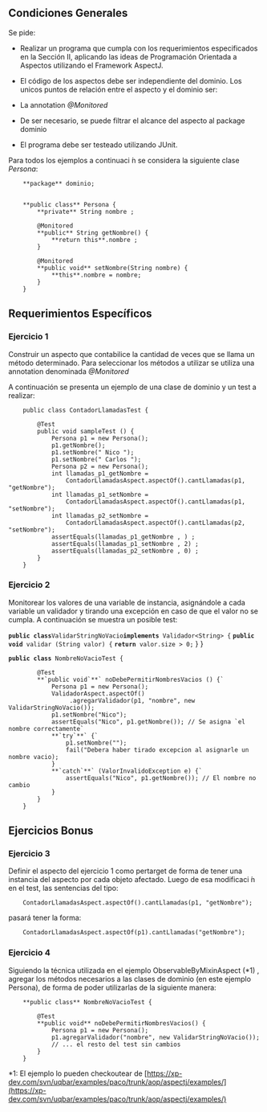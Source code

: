 ## []()Condiciones Generales

Se pide:

* Realizar un programa que cumpla con los requerimientos especificados en la Sección II, aplicando las ideas de Programación Orientada a Aspectos utilizando el Framework AspectJ. 
* El código de los aspectos debe ser independiente del dominio. Los unicos puntos de relación entre el aspecto y el dominio ser:

 * La annotation *@Monitored*
 * De ser necesario, se puede filtrar el alcance del aspecto al package dominio
* El programa debe ser testeado utilizando JUnit.


Para todos los ejemplos a continuaci ́n se considera la siguiente clase *Persona*:





        **package** dominio;
        

        **public class** Persona {
            **private** String nombre ;
            
            @Monitored
            **public** String getNombre() {
                **return this**.nombre ;
            }
            
            @Monitored
            **public void** setNombre(String nombre) {
                **this**.nombre = nombre;
            }
        }
## []()Requerimientos Específicos


### []()Ejercicio 1

Construir un aspecto que contabilice la cantidad de veces que se llama un método determinado. Para seleccionar los métodos a utilizar se utiliza una annotation denominada *@Monitored*



A continuación se presenta un ejemplo de una clase de dominio y un test a realizar:





        public class ContadorLlamadasTest {
            
            @Test
            public void sampleTest () {
                Persona p1 = new Persona();
                p1.getNombre();
                p1.setNombre(" Nico ");
                p1.setNombre(" Carlos ");
                Persona p2 = new Persona();
                int llamadas_p1_getNombre =
                    ContadorLlamadasAspect.aspectOf().cantLlamadas(p1, "getNombre");
                int llamadas_p1_setNombre =
                    ContadorLlamadasAspect.aspectOf().cantLlamadas(p1, "setNombre");
                int llamadas_p2_setNombre =
                    ContadorLlamadasAspect.aspectOf().cantLlamadas(p2, "setNombre");
                assertEquals(llamadas_p1_getNombre , ) ;
                assertEquals(llamadas_p1_setNombre , 2) ;
                assertEquals(llamadas_p2_setNombre , 0) ;
            }
        }


### []()Ejercicio 2


Monitorear los valores de una variable de instancia, asignándole a cada variable un validador y tirando una
excepción en caso de que el valor no se cumpla.
A continuación se muestra un posible test:








**`public class`**` ValidarStringNoVacio `**`implements`**` Validador<String> {`
            **`public void`**` validar (String valor) {`
                **`return`**` valor.size > 0;`
            }
        }




**`public class`**` NombreNoVacioTest {`
            
            @Test
            **`public void`**` noDebePermitirNombresVacios () {`
                Persona p1 = new Persona();
                ValidadorAspect.aspectOf()
                     .agregarValidador(p1, "nombre", new ValidarStringNoVacio());
                p1.setNombre("Nico");
                assertEquals("Nico", p1.getNombre()); // Se asigna `el nombre correctamente`
                **`try`**` {`
                    p1.setNombre("");
                    fail("Debera haber tirado excepcion al asignarle un nombre vacio);
                }
                **`catch`**` (ValorInvalidoException e) {`
                    assertEquals("Nico", p1.getNombre()); // El nombre no cambio
                }
            }
        }



## []()Ejercicios  Bonus

### []()Ejercicio 3


Definir el aspecto del ejercicio 1 como pertarget de forma de tener una instancia del aspecto por cada objeto
afectado. Luego de esa modificaci ́n en el test, las sentencias del tipo:



        ContadorLlamadasAspect.aspectOf().cantLlamadas(p1, "getNombre");


pasará tener la forma:



        ContadorLlamadasAspect.aspectOf(p1).cantLlamadas("getNombre");


### []()Ejercicio 4


Siguiendo la técnica utilizada en el ejemplo ObservableByMixinAspect (*1) , agregar los métodos necesarios a las clases de dominio (en este ejemplo Persona), de forma de poder utilizarlas de la siguiente manera:






        **public class** NombreNoVacioTest {
            
            @Test
            **public void** noDebePermitirNombresVacios() {
                Persona p1 = new Persona();
                p1.agregarValidador("nombre", new ValidarStringNoVacio());
                // ... el resto del test sin cambios
            }
        }





*1:  El ejemplo lo pueden checkoutear de 
[https://xp-dev.com/svn/uqbar/examples/paco/trunk/aop/aspectj/examples/](https://xp-dev.com/svn/uqbar/examples/paco/trunk/aop/aspectj/examples/)






## []()